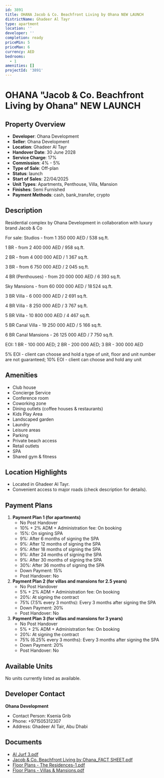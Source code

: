 ```yaml
---
id: 3891
title: OHANA Jacob & Co. Beachfront Living by Ohana NEW LAUNCH
districtName: Ghadeer Al Tayr
type: apartment
location: ''
developer: ''
completion: ready
priceMin: 5
priceMax: 6
currency: AED
bedrooms:
  - 1
amenities: []
projectId: '3891'
---
```


# OHANA "Jacob & Co. Beachfront Living by Ohana" NEW LAUNCH

## Property Overview
- **Developer**: Ohana Development
- **Seller**: Ohana Development
- **Location**: Ghadeer Al Tayr
- **Handover Date**: 30 June 2028
- **Service Charge**: 17%
- **Commission**: 4% - 5%
- **Type of Sale**: Off-plan
- **Status**: launch
- **Start of Sales**: 22/04/2025
- **Unit Types**: Apartments, Penthouse, Villa, Mansion
- **Finishes**: Semi Furnished
- **Payment Methods**: cash, bank_transfer, crypto

## Description
Residential complex by Ohana Development in collaboration with luxury brand Jacob & Co



For sale: Studios - from 1 350 000 AED / 538 sq.ft.

1 BR - from 2 400 000 AED / 958 sq.ft.

2 BR - from 4 000 000 AED / 1 367 sq.ft.

3 BR - from 6 750 000 AED / 2 045 sq.ft.

4 BR (Penthouses) - from 20 000 000 AED / 6 393 sq.ft.

Sky Mansions - from 60 000 000 AED / 18 524 sq.ft.

3 BR Villa - 6 000 000 AED / 2 691 sq.ft.

4 BR Villa - 8 250 000 AED / 3 767 sq.ft.

5 BR Villa - 10 800 000 AED / 4 467 sq.ft.

5 BR Canal Villa - 19 250 000 AED / 5 166 sq.ft.

6 BR Canal Mansions - 26 125 000 AED / 7 750 sq.ft.



EOI: 1 BR - 100 000 AED; 2 BR - 200 000 AED; 3 BR - 300 000 AED

5% EOI - client can choose and hold a type of unit, floor and unit number are not guaranteed; 10% EOI - client can choose and hold any unit

## Amenities
- Club house
- Concierge Service
- Conference room
- Coworking zone
- Dining outlets  (coffee houses & restaurants)
- Kids Play Area
- Landscaped garden
- Laundry
- Leisure areas
- Parking
- Private beach access
- Retail outlets
- SPA
- Shared gym & fitness

## Location Highlights
- Located in Ghadeer Al Tayr.
- Convenient access to major roads (check description for details).

## Payment Plans
1. **Payment Plan 1 (for apartments)**
   - No Post Handover
   - 10% + 2% ADM + Administration fee: On booking
   - 15%: On signing SPA
   - 9%: After 6 months of signing the SPA
   - 9%: After 12 months of signing the SPA
   - 9%: After 18 months of signing the SPA
   - 9%: After 24 months of signing the SPA
   - 9%: After 30 months of signing the SPA
   - 30%: After 36 months of signing the SPA
   - Down Payment: 15%
   - Post Handover: No
2. **Payment Plan 2 (for villas and mansions for 2.5 years)**
   - No Post Handover
   - 5% + 2% ADM + Administration fee: On booking
   - 20%: At signing the contract
   - 75% (7.5% every 3 months): Every 3 months after signing the SPA
   - Down Payment: 20%
   - Post Handover: No
3. **Payment Plan 3 (for villas and mansions for 3 years)**
   - No Post Handover
   - 5% + 2% ADM + Administration fee: On booking
   - 20%: At signing the contract
   - 75% (6.25% every 3 months): Every 3 months after signing the SPA
   - Down Payment: 20%
   - Post Handover: No

## Available Units
No units currently listed as available.

## Developer Contact
**Ohana Development**
- Contact Person: Ksenia Grib
- Phone: +971505312307
- Address: Ghadeer Al Tair, Abu Dhabi

## Documents
- [Al Jurf 3.pdf](https://cdn.geniemap.net/2024/12/19/tRWTiCAhOvwIFiHvQgxUv7OnoH9c7XxaaomZwri8.pdf)
- [Jacob & Co. Beachfront Living by Ohana_FACT SHEET.pdf](https://cdn.geniemap.net/2025/02/06/ZSMizHYV5V75w1GnjYxgRMWC9iNeFAMqYdjg4xhu.pdf)
- [Floor Plans - The Residences-1.pdf](https://cdn.geniemap.net/2025/02/27/MUo3aFL9E1aqfs03OBvthlf8wLkYHvOF2uNQAcEF.pdf)
- [Floor Plans - Villas & Mansions.pdf](https://cdn.geniemap.net/2025/02/27/cM4Lhe1jcs7SfIbrE4EGS1IoEwbLjOR1No7brmEI.pdf)
